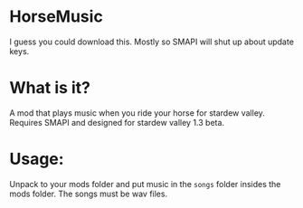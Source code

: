 # HorseMusic
I guess you could download this. Mostly so SMAPI will shut up about update keys.

What is it?
====
A mod that plays music when you ride your horse for stardew valley. Requires SMAPI and designed for stardew valley 1.3 beta.

Usage:
====
Unpack to your mods folder and put music in the ``songs`` folder insides the mods folder. The songs must be wav files.
